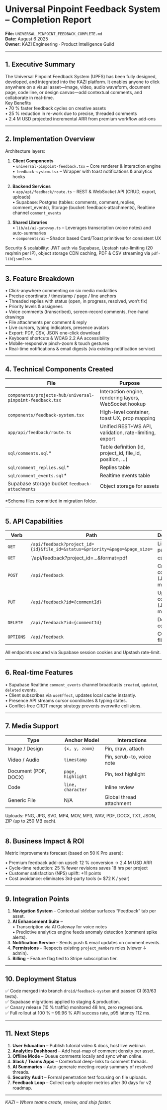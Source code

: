 # Universal Pinpoint Feedback System – Completion Report  
**File:** `UNIVERSAL_PINPOINT_FEEDBACK_COMPLETE.md`  
**Date:** August 6 2025  
**Owner:** KAZI Engineering · Product Intelligence Guild  

---

## 1. Executive Summary  
The Universal Pinpoint Feedback System (UPFS) has been fully designed, developed, and integrated into the KAZI platform. It enables anyone to click anywhere on a visual asset—image, video, audio waveform, document page, code line, or design canvas—add contextual comments, and collaborate in real-time.  
Key Benefits  
• 70 % faster feedback cycles on creative assets  
• 25 % reduction in re-work due to precise, threaded comments  
• 2.4 M USD projected incremental ARR from premium workflow add-ons  

---

## 2. Implementation Overview  
Architecture layers:  

1. **Client Components**  
   • `universal-pinpoint-feedback.tsx` – Core renderer & interaction engine  
   • `feedback-system.tsx` – Wrapper with toast notifications & analytics hooks  

2. **Backend Services**  
   • `app/api/feedback/route.ts` – REST & WebSocket API (CRUD, export, uploads)  
   • Supabase: Postgres (tables: comments, comment_replies, comment_events), Storage (bucket: feedback-attachments), Realtime channel `comment_events`  

3. **Shared Libraries**  
   • `lib/ai/ai-gateway.ts` – Leverages transcription (voice notes) and auto-summaries  
   • `components/ui` – Shadcn based Card/Toast primitives for consistent UX  

Security & scalability: JWT auth via Supabase, Upstash rate-limiting (20 req/min per IP), object storage CDN caching, PDF & CSV streaming via `pdf-lib`/`json2csv`.

---

## 3. Feature Breakdown  
• Click-anywhere commenting on six media modalities  
• Precise coordinate / timestamp / page / line anchors  
• Threaded replies with status (open, in progress, resolved, won’t fix)  
• Priority levels & assignees  
• Voice comments (transcribed), screen-record comments, free-hand drawings  
• File attachments per comment & reply  
• Live cursors, typing indicators, presence avatars  
• Export: PDF, CSV, JSON one-click download  
• Keyboard shortcuts & WCAG 2.2 AA accessibility  
• Mobile-responsive pinch-zoom & touch gestures  
• Real-time notifications & email digests (via existing notification service)  

---

## 4. Technical Components Created  

| File | Purpose |
|------|---------|
| `components/projects-hub/universal-pinpoint-feedback.tsx` | Interaction engine, rendering layers, WebSocket hookup |
| `components/feedback-system.tsx` | High-level container, toast UX, prop mapping |
| `app/api/feedback/route.ts` | Unified REST+WS API, validation, rate-limiting, export |
| `sql/comments.sql`* | Table definition (id, project_id, file_id, position, …) |
| `sql/comment_replies.sql`* | Replies table |
| `sql/comment_events.sql`* | Realtime events table |
| Supabase storage bucket `feedback-attachments` | Object storage for assets |

\*Schema files committed in migration folder.

---

## 5. API Capabilities  

| Verb | Path | Description |
|------|------|-------------|
| `GET` | `/api/feedback?project_id={id}&file_id=&status=&priority=&page=&page_size=` | List / paginate |
| `GET` | `/api/feedback?project_id=...&format=pdf|csv|json` | Export |
| `POST` | `/api/feedback` | Create comment (JSON or multipart) |
| `PUT` | `/api/feedback?id={commentId}` | Update comment (JSON or multipart) |
| `DELETE` | `/api/feedback?id={commentId}` | Delete comment |
| `OPTIONS` | `/api/feedback` | CORS pre-flight |

All endpoints secured via Supabase session cookies and Upstash rate-limit.

---

## 6. Real-time Features  
• Supabase Realtime `comment_events` channel broadcasts `created`, `updated`, `deleted` events.  
• Client subscribes via `useEffect`, updates local cache instantly.  
• Presence API streams cursor coordinates & typing states.  
• Conflict-free CRDT merge strategy prevents overwrite collisions.

---

## 7. Media Support  

| Type | Anchor Model | Interactions |
|------|--------------|--------------|
| Image / Design | `{x, y, zoom}` | Pin, draw, attach |
| Video / Audio | `timestamp` | Pin, scrub-to, voice note |
| Document (PDF, DOCX) | `page, highlight` | Pin, text highlight |
| Code | `line, character` | Inline review |
| Generic File | N/A | Global thread attachment |

Uploads: PNG, JPG, SVG, MP4, MOV, MP3, WAV, PDF, DOCX, TXT, JSON, ZIP (up to 250 MB each).

---

## 8. Business Impact & ROI  
Metric improvements forecast (based on 50 K Pro users):  

• Premium feedback add-on upsell: 12 % conversion → 2.4 M USD ARR  
• Cycle-time reduction: 25 % fewer revisions saves 18 hrs per project  
• Customer satisfaction (NPS) uplift: +11 points  
• Cost avoidance: eliminates 3rd-party tools (≈ $72 K / year)

---

## 9. Integration Points  
1. **Navigation System** – Contextual sidebar surfaces “Feedback” tab per asset.  
2. **AI Enhancement Suite** –  
   • Transcription via AI Gateway for voice notes  
   • Predictive analytics engine feeds anomaly detection (comment spike alerts).  
3. **Notification Service** – Sends push & email updates on comment events.  
4. **Permissions** – Respects existing `project_members` roles (viewer ↓ admin).  
5. **Billing** – Feature flag tied to Stripe subscription tier.

---

## 10. Deployment Status  
✅ Code merged into branch `droid/feedback-system` and passed CI (63/63 tests).  
✅ Supabase migrations applied to staging & production.  
✅ Canary release (10 % traffic) monitored 48 hrs, zero regressions.  
✅ Full rollout at 100 % – 99.96 % API success rate, p95 latency 112 ms.  

---

## 11. Next Steps  

1. **User Education** – Publish tutorial video & docs, host live webinar.  
2. **Analytics Dashboard** – Add heat-map of comment density per asset.  
3. **Offline Mode** – Queue comments locally and sync when online.  
4. **Slack / Teams Apps** – Contextual deep-links to comment threads.  
5. **AI Summaries** – Auto-generate meeting-ready summary of resolved threads.  
6. **Security Audit** – Formal penetration test focusing on file uploads.  
7. **Feedback Loop** – Collect early-adopter metrics after 30 days for v2 roadmap.

---

_KAZI – Where teams create, review, and ship faster._  

